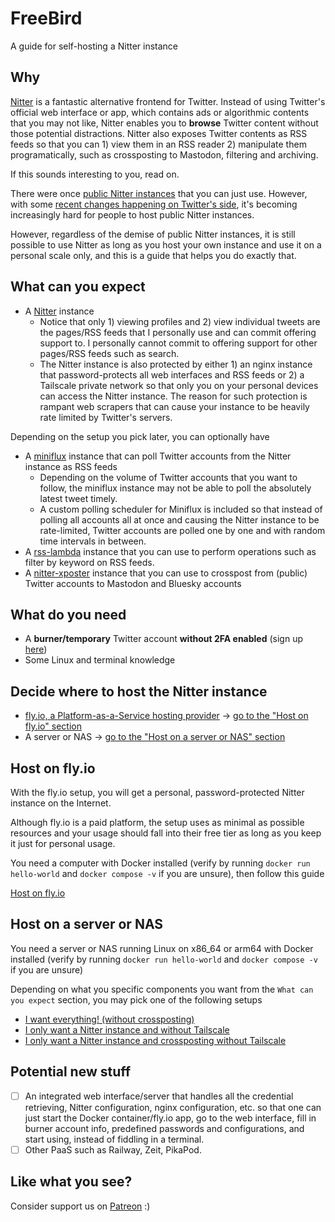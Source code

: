 # FreeBird
A guide for self-hosting a Nitter instance

## Why
[Nitter](https://github.com/zedeus/nitter) is a fantastic alternative frontend for Twitter. Instead of using Twitter's official web interface or app, which contains ads or algorithmic contents that you may not like, Nitter enables you to **browse** Twitter content without those potential distractions. Nitter also exposes Twitter contents as RSS feeds so that you can 1) view them in an RSS reader 2) manipulate them programatically, such as crossposting to Mastodon, filtering and archiving.

If this sounds interesting to you, read on.

There were once [public Nitter instances](https://github.com/zedeus/nitter/wiki/Instances) that you can just use. However, with some [recent changes happening on Twitter's side](https://github.com/zedeus/nitter/issues/983), it's becoming increasingly hard for people to host public Nitter instances.

However, regardless of the demise of public Nitter instances, it is still possible to use Nitter as long as you host your own instance and use it on a personal scale only, and this is a guide that helps you do exactly that.

## What can you expect
* A [Nitter](https://github.com/zedeus/nitter) instance
    * Notice that only 1) viewing profiles and 2) view individual tweets are the pages/RSS feeds that I personally use and can commit offering support to. I personally cannot commit to offering support for other pages/RSS feeds such as search.
    * The Nitter instance is also protected by either 1) an nginx instance that password-protects all web interfaces and RSS feeds or 2) a Tailscale private network so that only you on your personal devices can access the Nitter instance. The reason for such protection is rampant web scrapers that can cause your instance to be heavily rate limited by Twitter's servers.

Depending on the setup you pick later, you can optionally have
* A [miniflux](https://github.com/miniflux/v2) instance that can poll Twitter accounts from the Nitter instance as RSS feeds
    * Depending on the volume of Twitter accounts that you want to follow, the miniflux instance may not be able to poll the absolutely latest tweet timely.
    * A custom polling scheduler for Miniflux is included so that instead of polling all accounts all at once and causing the Nitter instance to be rate-limited, Twitter accounts are polled one by one and with random time intervals in between.
* A [rss-lambda](https://github.com/k-t-corp/rss-lambda) instance that you can use to perform operations such as filter by keyword on RSS feeds.
* A [nitter-xposter](https://github.com/k-t-corp/nitter-xposter) instance that you can use to crosspost from (public) Twitter accounts to Mastodon and Bluesky accounts

## What do you need
* A **burner/temporary** Twitter account **without 2FA enabled** (sign up [here](https://twitter.com/i/flow/signup))
* Some Linux and terminal knowledge

## Decide where to host the Nitter instance
* [fly.io, a Platform-as-a-Service hosting provider](https://fly.io/) -> [go to the "Host on fly.io" section](#host-on-flyio)
* A server or NAS -> [go to the "Host on a server or NAS" section](#host-on-a-server-or-nas)

## Host on fly.io
With the fly.io setup, you will get a personal, password-protected Nitter instance on the Internet.

Although fly.io is a paid platform, the setup uses as minimal as possible resources and your usage should fall into their free tier as long as you keep it just for personal usage.

You need a computer with Docker installed (verify by running `docker run hello-world` and `docker compose -v` if you are unsure), then follow this guide

[Host on fly.io](./docs/host-on-fly-io.md)

## Host on a server or NAS
You need a server or NAS running Linux on x86_64 or arm64 with Docker installed (verify by running `docker run hello-world` and `docker compose -v` if you are unsure)

Depending on what you specific components you want from the `What can you expect` section, you may pick one of the following setups

* [I want everything! (without crossposting)](./docs/i-want-everything-without-crossposting.md)
* [I only want a Nitter instance and without Tailscale](./docs/i-only-want-a-nitter-instance-and-without-tailscale.md)
* [I only want a Nitter instance and crossposting without Tailscale](./docs/i-only-want-a-nitter-instance-and-crossposting-without-tailscale.md)

## Potential new stuff
- [ ] An integrated web interface/server that handles all the credential retrieving, Nitter configuration, nginx configuration, etc. so that one can just start the Docker container/fly.io app, go to the web interface, fill in burner account info, predefined passwords and configurations, and start using, instead of fiddling in a terminal.
- [ ] Other PaaS such as Railway, Zeit, PikaPod.

## Like what you see?
Consider support us on [Patreon](https://www.patreon.com/sekaisoft) :)
